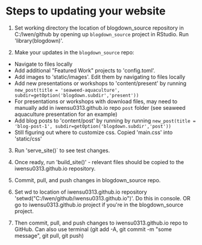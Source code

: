 # Steps to updating your website

1. Set working directory the location of blogdown_source repository in C:/Iwen/github by opening up `blogdown_source` project in RStudio. Run 'library(blogdown)'.

2. Make your updates in the `blogdown_source` repo: 
* Navigate to files locally
* Add additional "Featured Work" projects to 'config.toml'.
* Add images to 'static/images'. Edit them by navigating to files locally
* Add new presentations or workshops to 'content/present' by running `new_post(title = 'seaweed-aquaculture', subdir=getOption('blogdown.subdir','present'))`
* For presentations or workshops with download files, may need to manually add in iwensu0313.github.io repo `post` folder (see seaweed aquaculture presentation for an example)
* Add blog posts to 'content/post' by running by running `new_post(title = 'blog-post-1', subdir=getOption('blogdown.subdir','post'))`
* Still figuring out where to customize css. Copied 'main.css' into 'static/css'

3. Run 'serve_site()` to see test changes.

4. Once ready, run 'build_site()' - relevant files should be copied to the iwensu0313.github.io repository.

5. Commit, pull, and push changes in blogdown_source repo.

6. Set wd to location of iwensu0313.github.io repository 'setwd("C:/Iwen/github/iwensu0313.github.io")'. Do this in console. OR go to iwensu0313.github.io project if you're in the blogdown_source project.

7. Then commit, pull, and push changes to iwensu0313.github.io repo to GitHub. Can also use terminal (git add -A, git commit -m "some message", git pull, git push)